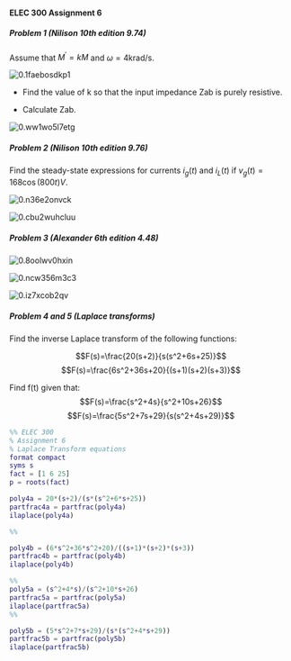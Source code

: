 #### ELEC 300 Assignment 6

##### Problem 1 (Nilison 10th edition 9.74)
Assume that $M^\prime= k M$ and $\omega = 4 \text{krad/s}$. 

![0.1faebosdkp1](\:storage\0.1faebosdkp1.png)

- Find the value of k so that the input impedance Zab is purely resistive.

- Calculate Zab. 

![0.ww1wo5l7etg](\:storage\0.ww1wo5l7etg.png)


##### Problem 2 (Nilison 10th edition 9.76)

Find the steady-state expressions for currents $i_g(t)$ and $i_L(t)$ if $v_g(t)=168 \cos(800t) V$.

![0.n36e2onvck](\:storage\0.n36e2onvck.png)


![0.cbu2wuhcluu](\:storage\0.cbu2wuhcluu.png)


##### Problem 3 (Alexander 6th edition 4.48)
![0.8oolwv0hxin](\:storage\0.8oolwv0hxin.png)



![0.ncw356m3c3](\:storage\0.ncw356m3c3.png)

![0.iz7xcob2qv](\:storage\0.iz7xcob2qv.png)



##### Problem 4 and 5 (Laplace transforms)

Find the inverse Laplace transform of the following functions:

$$F(s)=\frac{20(s+2)}{s(s^2+6s+25)}$$
 $$F(s)=\frac{6s^2+36s+20}{(s+1)(s+2)(s+3)}$$
 
 Find f(t) given that: 
 $$F(s)=\frac{s^2+4s}{s^2+10s+26}$$
 $$F(s)=\frac{5s^2+7s+29}{s(s^2+4s+29)}$$
```octave:elec300A6.m
%% ELEC 300
% Assignment 6
% Laplace Transform equations
format compact
syms s
fact = [1 6 25]
p = roots(fact)

poly4a = 20*(s+2)/(s*(s^2+6*s+25))
partfrac4a = partfrac(poly4a)
ilaplace(poly4a)

%%

poly4b = (6*s^2+36*s^2+20)/((s+1)*(s+2)*(s+3))
partfrac4b = partfrac(poly4b)
ilaplace(poly4b)

%%
poly5a = (s^2+4*s)/(s^2+10*s+26)
partfrac5a = partfrac(poly5a)
ilaplace(partfrac5a)
%% 

poly5b = (5*s^2+7*s+29)/(s*(s^2+4*s+29))
partfrac5b = partfrac(poly5b)
ilaplace(partfrac5b)
```